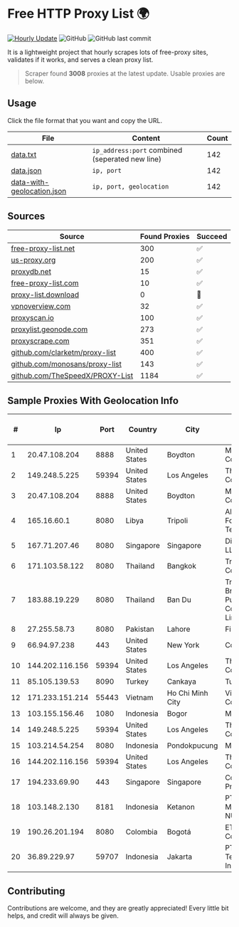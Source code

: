 
# Free HTTP Proxy List 🌍

[![Hourly Update](https://github.com/mertguvencli/http-proxy-list/actions/workflows/main.yml/badge.svg?branch=main)](https://github.com/mertguvencli/http-proxy-list/actions/workflows/main.yml)
![GitHub](https://img.shields.io/github/license/mertguvencli/http-proxy-list)
![GitHub last commit](https://img.shields.io/github/last-commit/mertguvencli/http-proxy-list)

It is a lightweight project that hourly scrapes lots of free-proxy sites, validates if it works, and serves a clean proxy list.


> Scraper found **3008** proxies at the latest update. Usable proxies are below.

## Usage

Click the file format that you want and copy the URL.


|File|Content|Count|
|----|-------|-----|
|[data.txt](https://raw.githubusercontent.com/mertguvencli/http-proxy-list/main/proxy-list/data.txt)|`ip_address:port` combined (seperated new line)|142|
|[data.json](https://raw.githubusercontent.com/mertguvencli/http-proxy-list/main/proxy-list/data.json)|`ip, port`|142|
|[data-with-geolocation.json](https://raw.githubusercontent.com/mertguvencli/http-proxy-list/main/proxy-list/data-with-geolocation.json)|`ip, port, geolocation`|142|

## Sources

|Source|Found Proxies|Succeed|
|------|-------------|-------|
|[free-proxy-list.net](https://free-proxy-list.net)|300|✅|
|[us-proxy.org](https://www.us-proxy.org)|200|✅|
|[proxydb.net](http://proxydb.net)|15|✅|
|[free-proxy-list.com](https://free-proxy-list.com/?page=&port=&type%5B%5D=http&type%5B%5D=https&up_time=0&search=Search)|10|✅|
|[proxy-list.download](https://www.proxy-list.download/HTTP)|0|🚫|
|[vpnoverview.com](https://vpnoverview.com/privacy/anonymous-browsing/free-proxy-servers)|32|✅|
|[proxyscan.io](https://www.proxyscan.io)|100|✅|
|[proxylist.geonode.com](https://proxylist.geonode.com/api/proxy-list?limit=300&page=1&sort_by=lastChecked&sort_type=desc&protocols=http,https)|273|✅|
|[proxyscrape.com](https://api.proxyscrape.com/v2/?request=displayproxies&protocol=http&timeout=10000&country=all&ssl=all&anonymity=all)|351|✅|
|[github.com/clarketm/proxy-list](https://raw.githubusercontent.com/clarketm/proxy-list/master/proxy-list-raw.txt)|400|✅|
|[github.com/monosans/proxy-list](https://raw.githubusercontent.com/monosans/proxy-list/main/proxies/http.txt)|143|✅|
|[github.com/TheSpeedX/PROXY-List](https://raw.githubusercontent.com/TheSpeedX/PROXY-List/master/http.txt)|1184|✅|


## Sample Proxies With Geolocation Info

|#|Ip|Port|Country|City|Internet Service Provider|
|-|--|----|-------|----|-------------------------|
|1|20.47.108.204|8888|United States|Boydton|Microsoft Corporation|
|2|149.248.5.225|59394|United States|Los Angeles|The Constant Company|
|3|20.47.108.204|8888|United States|Boydton|Microsoft Corporation|
|4|165.16.60.1|8080|Libya|Tripoli|Aljeel Aljadeed For Technology|
|5|167.71.207.46|8080|Singapore|Singapore|DigitalOcean, LLC|
|6|171.103.58.122|8080|Thailand|Bangkok|True Internet Co., Ltd.|
|7|183.88.19.229|8080|Thailand|Ban Du|Triple T Broadband Public Company Limited|
|8|27.255.58.73|8080|Pakistan|Lahore|Fiberlink|
|9|66.94.97.238|443|United States|New York|Contabo Inc.|
|10|144.202.116.156|59394|United States|Los Angeles|The Constant Company|
|11|85.105.139.53|8090|Turkey|Cankaya|TurkTelecom|
|12|171.233.151.214|55443|Vietnam|Ho Chi Minh City|Viettel Corporation|
|13|103.155.156.46|1080|Indonesia|Bogor|Mulkan|
|14|149.248.5.225|59394|United States|Los Angeles|The Constant Company|
|15|103.214.54.254|8080|Indonesia|Pondokpucung|MAXMEDIA|
|16|144.202.116.156|59394|United States|Los Angeles|The Constant Company|
|17|194.233.69.90|443|Singapore|Singapore|Contabo Asia Private Limited|
|18|103.148.2.130|8181|Indonesia|Ketanon|PT PRISMA MEDIA NUSANTARA|
|19|190.26.201.194|8080|Colombia|Bogotá|ETB - Colombia|
|20|36.89.229.97|59707|Indonesia|Jakarta|PT. Telekomunikasi Indonesia|



## Contributing

Contributions are welcome, and they are greatly appreciated! Every
little bit helps, and credit will always be given.

